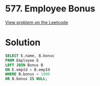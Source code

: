 # 577. Employee Bonus

[View problem on the Leetcode](https://leetcode.com/problems/employee-bonus/)


# Solution

```sql
SELECT E.name, B.bonus
FROM Employee E
LEFT JOIN Bonus B
ON E.empId = B.empId
WHERE B.bonus < 1000
OR B.bonus IS NULL;
```



